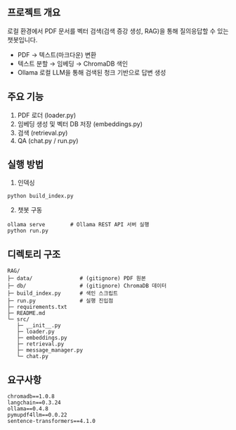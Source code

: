 ## 프로젝트 개요
로컬 환경에서 PDF 문서를 벡터 검색(검색 증강 생성, RAG)을 통해 질의응답할 수 있는 챗봇입니다.  
- PDF → 텍스트(마크다운) 변환  
- 텍스트 분할 → 임베딩 → ChromaDB 색인  
- Ollama 로컬 LLM을 통해 검색된 청크 기반으로 답변 생성  

## 주요 기능
1. PDF 로더 (loader.py)  
2. 임베딩 생성 및 벡터 DB 저장 (embeddings.py)  
3. 검색 (retrieval.py)  
4. QA (chat.py / run.py)  


## 실행 방법

1. 인덱싱
```
python build_index.py
```

2. 챗봇 구동
```
ollama serve        # Ollama REST API 서버 실행
python run.py
```

## 디렉토리 구조
```
RAG/
├─ data/               # (gitignore) PDF 원본
├─ db/                 # (gitignore) ChromaDB 데이터
├─ build_index.py      # 색인 스크립트
├─ run.py              # 실행 진입점
├─ requirements.txt
├─ README.md
└─ src/
   ├─ __init__.py
   ├─ loader.py
   ├─ embeddings.py
   ├─ retrieval.py
   ├─ message_manager.py
   └─ chat.py
```

## 요구사항

```
chromadb==1.0.8
langchain==0.3.24
ollama==0.4.8
pymupdf4llm==0.0.22
sentence-transformers==4.1.0
```

